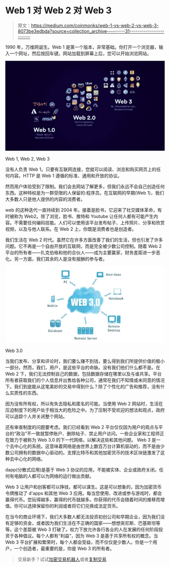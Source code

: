 # Web 1 对 Web 2 对 Web 3

> 原文：<https://medium.com/coinmonks/web-1-vs-web-2-vs-web-3-8073be3edbda?source=collection_archive---------31----------------------->

1990 年，万维网诞生。Web 1 是第一个版本，非常基础。你打开一个浏览器，输入一个网址，然后按回车键。网站加载到屏幕上后，您可以开始浏览网站。

![](img/093924811a581e8d289471af96ba939c.png)

Web 1, Web 2, Web 3

没有人负责 Web 1。只要有互联网连接，您就可以阅读、浏览和购买网页上的任何内容。HTTP 是 Web 1 遵循的标准、通用和开放的协议。

然而用户体验受到了限制。我们会去网站了解更多，但我们永远不会自己创造任何东西。这种特权是为一群受限的人保留的:程序员。在互联网的早期(Web 1)，我们大多数人只是他人提供的内容的消费者。

web 的这种迭代一直持续到 2004 年。接着是脸书，它迎来了社交媒体革命，有时被称为 Web2。除了浏览，脸书、推特和 Youtube 让任何人都有可能产生内容。不需要任何编码技能。人们可以使用该平台发布帖子、上传照片、分享和欣赏视频，以及与他人联系。在 Web 2 上，你既是消费者也是创造者。

我们生活在 Web 2 时代。虽然它在许多方面改善了我们的生活，但也引发了许多问题。它不再是一个自由开放的互联网，而是完全被少数公司控制。随着 Web 2 平台的所有者——扎克伯格和他的合伙人——成为主要赢家，财务差距进一步恶化。另一方面，我们其余的人是没有报酬的参与者。

![](img/a1f40465bc0c7bb0e36c13a6190bce6f.png)

Web 3.0

当我们发布、分享和评论时，我们要么赚不到钱，要么得到我们所提供价值的极小一部分。然而，我们，用户，是这些平台的命脉。没有我们他们什么都不是。在 Web 2 下，我们无法控制自己的数据，包括数据存储在哪里以及与谁共享。平台所有者获取我们的个人信息并出售给各种公司，通常在我们不知情或未同意的情况下。我们到底能从这笔美妙的交易中得到什么？除了个性化的广告和推荐，没有什么实质性的东西。

因为没有所有权，所以有失去隐私和匿名的可能。当使用 Web 2 网站时，生活在压迫制度下的用户处于相当大的危险之中。为了压制不受欢迎的想法和观点，政府可以追踪个人并关闭整个网站。

还有审查制度的问题要考虑。我们已经看到 Web 2 平台仅仅因为用户的观点与平台的“政治”不一致就暂停账户、删除帖子、禁止用户访问。一些企业家和工程师正在致力于被称为 Web 3.0 的下一代网络，以解决这些和其他问题。
Web 3 是一个去中心化的系统。这意味着网络是由世界上数百万台计算机驱动的，而不是由少数公司拥有的数据中心驱动的。支撑比特币和其他加密货币的技术区块链激发了这种去中心化的网络。

dapp(分散式应用)是基于 Web 3 协议的应用，不能被实体、企业或政府关闭。任何有电脑的人都可以为网络的运行做出贡献。

Web 3 让用户和创客都可以挣钱，都可以谋生。这是可以想象的，因为加密货币令牌推动了 d'apps 和其他 Web 3 应用。每当您使用、改进或参与游戏时，都会赢得代币。您玩得越多，赢得的代币就越多。你获得的代币会随着时间的推移而增值。你可以选择保留你的利润或者将它们兑换成法定货币。

在当今的商业环境下，我们大多数人都无法投资初创公司和早期企业，因为我们没有足够的资金，或者因为我们生活在不正确的国家——想想突尼斯、巴基斯坦等等。这个差距被 Web 3 打破了。权力下放允许各行各业的人在发展的任何阶段投资于各种倡议。每个人都有“利益”，因为 Web 3 是基于共享所有权的概念。当 Web 3 平台扩展和繁荣时，每个人都会受益，而不仅仅是少数人。你是一个用户，一个创造者，最重要的是，你是 Web 3 的所有者。

> 交易新手？试试[加密交易机器人](/coinmonks/crypto-trading-bot-c2ffce8acb2a)或者[复制交易](/coinmonks/top-10-crypto-copy-trading-platforms-for-beginners-d0c37c7d698c)